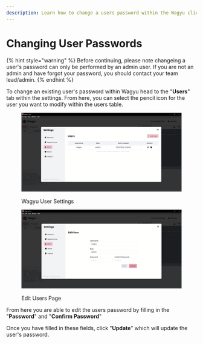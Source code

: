 ```yaml
---
description: Learn how to change a users password within the Wagyu client application.
---
```


# Changing User Passwords

{% hint style="warning" %}
Before continuing, please note changeing a user's password can only be performed by an admin user. If you are not an admin and have forgot your password, you should contact your team lead/admin.
{% endhint %}

To change an existing user's password within Wagyu head to the "**Users**" tab within the settings. From here, you can select the pencil icon for the user you want to modify within the users table.

<div>

<figure><img src="../.gitbook/assets/users-overview.png" alt=""><figcaption><p>Wagyu User Settings</p></figcaption></figure>

 

<figure><img src="../.gitbook/assets/edit-user.png" alt=""><figcaption><p>Edit Users Page</p></figcaption></figure>

</div>

From here you are able to edit the users password by filling in the "**Password**" and "**Confirm Password**"

Once you have filled in these fields, click "**Update**" which will update the user's password.
